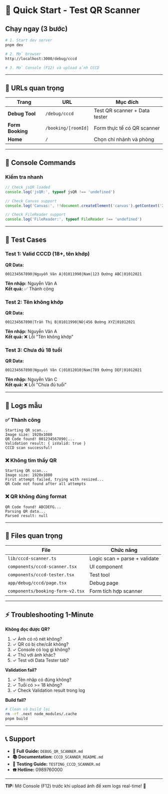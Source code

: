 # 🚀 Quick Start - Test QR Scanner

## Chạy ngay (3 bước)

```bash
# 1. Start dev server
pnpm dev

# 2. Mở browser
http://localhost:3000/debug/cccd

# 3. Mở Console (F12) và upload ảnh CCCD
```

---

## 📍 URLs quan trọng

| Trang | URL | Mục đích |
|-------|-----|----------|
| **Debug Tool** | `/debug/cccd` | Test QR scanner + Data tester |
| **Form Booking** | `/booking/[roomId]` | Form thực tế có QR scanner |
| **Home** | `/` | Chọn chi nhánh và phòng |

---

## 🔑 Console Commands

### Kiểm tra nhanh
```javascript
// Check jsQR loaded
console.log('jsQR:', typeof jsQR !== 'undefined')

// Check Canvas support
console.log('Canvas:', !!document.createElement('canvas').getContext('2d'))

// Check FileReader support
console.log('FileReader:', typeof FileReader !== 'undefined')
```

---

## 🧪 Test Cases

### Test 1: Valid CCCD (18+, tên khớp)
**QR Data:**
```
001234567890|Nguyễn Văn A|01011990|Nam|123 Đường ABC|01012021
```
**Tên nhập:** Nguyễn Văn A  
**Kết quả:** ✅ Thành công

### Test 2: Tên không khớp
**QR Data:**
```
001234567890|Trần Thị B|01011990|Nữ|456 Đường XYZ|01012021
```
**Tên nhập:** Nguyễn Văn A  
**Kết quả:** ❌ Lỗi "Tên không khớp"

### Test 3: Chưa đủ 18 tuổi
**QR Data:**
```
001234567890|Nguyễn Văn C|01012010|Nam|789 Đường DEF|01012021
```
**Tên nhập:** Nguyễn Văn C  
**Kết quả:** ❌ Lỗi "Chưa đủ tuổi"

---

## 📝 Logs mẫu

### ✅ Thành công
```
Starting QR scan...
Image size: 1920x1080
QR Code found! 001234567890|...
Validation result: { isValid: true }
CCCD scan successful!
```

### ❌ Không tìm thấy QR
```
Starting QR scan...
Image size: 1920x1080
First attempt failed, trying with resized...
QR Code not found after all attempts
```

### ❌ QR không đúng format
```
QR Code found! ABCDEFG...
Parsing QR data...
Parsed result: null
```

---

## 🔧 Files quan trọng

| File | Chức năng |
|------|-----------|
| `lib/cccd-scanner.ts` | Logic scan + parse + validate |
| `components/cccd-scanner.tsx` | UI component |
| `components/cccd-tester.tsx` | Test tool |
| `app/debug/cccd/page.tsx` | Debug page |
| `components/booking-form-v2.tsx` | Form tích hợp scanner |

---

## ⚡ Troubleshooting 1-Minute

**Không đọc được QR?**
1. ✓ Ảnh có rõ nét không?
2. ✓ QR có bị che/cắt không?
3. ✓ Console có log gì không?
4. ✓ Thử với ảnh khác?
5. ✓ Test với Data Tester tab?

**Validation fail?**
1. ✓ Tên nhập có đúng không?
2. ✓ Tuổi có >= 18 không?
3. ✓ Check Validation result trong log

**Build fail?**
```bash
# Clean và build lại
rm -rf .next node_modules/.cache
pnpm build
```

---

## 📞 Support

- **📖 Full Guide:** `DEBUG_QR_SCANNER.md`
- **📚 Documentation:** `CCCD_SCANNER_README.md`
- **🧪 Testing Guide:** `TESTING_CCCD_SCANNER.md`
- **☎️ Hotline:** 0989760000

---

**TIP:** Mở Console (F12) trước khi upload ảnh để xem logs real-time! 🎯
